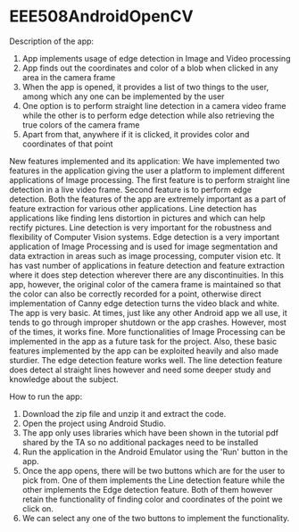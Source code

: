 # EEE508AndroidOpenCV

Description of the app:
1. App implements usage of edge detection in Image and Video processing
2. App finds out the coordinates and color of a blob when clicked in any area in the camera frame
3. When the app is opened, it provides a list of two things to the user, among which any one can be implemented by the user
4. One option is to perform straight line detection in a camera video frame while the other is to perform edge detection while
also retrieving the true colors of the camera frame
5. Apart from that, anywhere if it is clicked, it provides color and coordinates of that point

New features implemented and its application:
We have implemented two features in the application giving the user a platform to implement different applications of Image processing. The first feature is to perform straight line detection in a live video frame. Second feature is to perform edge detection. Both the features of the app are extremely important as a part of feature extraction for various other applications. Line detection has applications like finding lens distortion in pictures and which can help rectify pictures. Line detection is very important for the robustness and flexibility of Computer Vision systems. Edge detection is a very important application of Image Processing and is used for image segmentation and data extraction in areas such as image processing, computer vision etc. It has vast number of applications in feature detection and feature extraction where it does step detection wherever there are any discontinuities. In this app, however, the original color of the camera frame is maintained so that the color can also be correctly recorded for a point, otherwise direct implementation of Canny edge detection turns the video black and white. The app is very basic. At times, just like any other Android app we all use, it tends to go through improper shutdown or the app crashes. However, most of the times, it works fine. More functionalities of Image Processing can be implemented in the app as a future task for the project. Also, these basic features implemented by the app can be exploited heavily and also made sturdier. The edge detection feature works well. The line detection feature does detect al straight lines however and need some deeper study and knowledge about the subject. 

How to run the app:
1. Download the zip file and unzip it and extract the code.
2. Open the project using Android Studio.
3. The app only uses libraries which have been shown in the tutorial pdf shared by the TA so no additional packages need to be installed
4. Run the application in the Android Emulator using the 'Run' button in the app.
5. Once the app opens, there will be two buttons which are for the user to pick from. One of them implements the Line detection feature while the other implements the Edge detection feature. Both of them however retain the functionality of finding color and coordinates of the point we click on.
6. We can select any one of the two buttons to implement the functionality.


